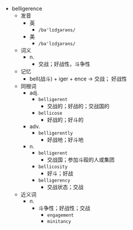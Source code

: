 - belligerence
  - 发音
    - 英
      - `/bə'lɪdʒərəns/`
    - 美
      - `/bə'lɪdʒərəns/`
  - 词义
    - n.
      - 交战；好战性，斗争性
  - 记忆
    - bell(战斗) + iger + ence → 交战； 好战性
  - 同根词
    - adj.
      - `belligerent`
        - 交战的；好战的；交战国的
      - `bellicose`
        - 好战的；好斗的
    - adv.
      - `belligerently`
        - 好战地；好斗地
    - n.
      - `belligerent`
        - 交战国；参加斗殴的人或集团
      - `bellicosity`
        - 好斗；好战
      - `belligerency`
        - 交战状态；交战
  - 近义词
    - n.
      - 斗争性；好战性；交战
        - `engagement`
        - `minitancy`
